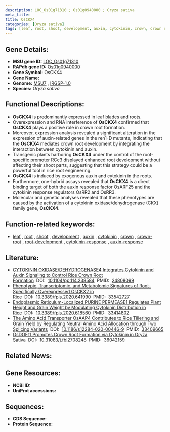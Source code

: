 ```yaml
---
description: LOC_Os01g71310 ; Os01g0940000 ; Oryza sativa
meta_title:
title: OsCKX4
categories: [Oryza sativa]
tags: [leaf, root, shoot, development, auxin, cytokinin, crown, crown root, root development, cytokinin response, auxin response]
---
```


## Gene Details:
- **MSU gene ID:** [LOC_Os01g71310](http://rice.uga.edu/cgi-bin/ORF_infopage.cgi?orf=LOC_Os01g71310)  
- **RAPdb gene ID:** [Os01g0940000](https://rapdb.dna.affrc.go.jp/locus/?name=Os01g0940000)  
- **Gene Symbol:** OsCKX4
- **Gene Name:**
- **Genome:**  [MSU7](http://rice.uga.edu/)&nbsp;,&nbsp;[IRGSP-1.0](https://rapdb.dna.affrc.go.jp/download/irgsp1.html)
- **Species:** *Oryza sativa*

## Functional Descriptions:
   - **OsCKX4** is predominantly expressed in leaf blades and roots.
   - Overexpression and RNA interference of **OsCKX4** confirmed that **OsCKX4** plays a positive role in crown root formation.
   - Moreover, expression analysis revealed a significant alteration in the expression of auxin-related genes in the ren1-D mutants, indicating that the **OsCKX4** mediates crown root development by integrating the interaction between cytokinin and auxin.
   - Transgenic plants harboring **OsCKX4** under the control of the root-specific promoter RCc3 displayed enhanced root development without affecting their shoot parts, suggesting that this strategy could be a powerful tool in rice root engineering.
   - **OsCKX4** is induced by exogenous auxin and cytokinin in the roots.
   - Furthermore, one-hybrid assays revealed that **OsCKX4** is a direct binding target of both the auxin response factor OsARF25 and the cytokinin response regulators OsRR2 and OsRR3.
   - Molecular and genetic analyses revealed that these phenotypes are caused by the activation of a cytokinin oxidase/dehydrogenase (CKX) family gene, **OsCKX4**.

## Function-related keywords:
   - [leaf](/tags/leaf/)&nbsp;,&nbsp;[root](/tags/root/)&nbsp;,&nbsp;[shoot](/tags/shoot/)&nbsp;,&nbsp;[development](/tags/development/)&nbsp;,&nbsp;[auxin](/tags/auxin/)&nbsp;,&nbsp;[cytokinin](/tags/cytokinin/)&nbsp;,&nbsp;[crown](/tags/crown/)&nbsp;,&nbsp;[crown-root](/tags/crown-root/)&nbsp;,&nbsp;[root-development](/tags/root-development/)&nbsp;,&nbsp;[cytokinin-response](/tags/cytokinin-response/)&nbsp;,&nbsp;[auxin-response](/tags/auxin-response/)

## Literature:
   - [CYTOKININ OXIDASE/DEHYDROGENASE4 Integrates Cytokinin and Auxin Signaling to Control Rice Crown Root Formation](https://www.doi.org/10.1104/pp.114.238584)&nbsp;&nbsp;DOI:&nbsp;&nbsp;[10.1104/pp.114.238584](https://www.doi.org/10.1104/pp.114.238584)&nbsp;&nbsp;PMID:&nbsp;&nbsp;[24808099](https://pubmed.ncbi.nlm.nih.gov/24808099/)
   - [Phenotypic, Transcriptomic, and Metabolomic Signatures of Root-Specifically Overexpressed OsCKX2 in Rice](https://www.doi.org/10.3389/fpls.2020.641990)&nbsp;&nbsp;DOI:&nbsp;&nbsp;[10.3389/fpls.2020.641990](https://www.doi.org/10.3389/fpls.2020.641990)&nbsp;&nbsp;PMID:&nbsp;&nbsp;[33542727](https://pubmed.ncbi.nlm.nih.gov/33542727/)
   - [Endoplasmic Reticulum-Localized PURINE PERMEASE1 Regulates Plant Height and Grain Weight by Modulating Cytokinin Distribution in Rice](https://www.doi.org/10.3389/fpls.2020.618560)&nbsp;&nbsp;DOI:&nbsp;&nbsp;[10.3389/fpls.2020.618560](https://www.doi.org/10.3389/fpls.2020.618560)&nbsp;&nbsp;PMID:&nbsp;&nbsp;[33414802](https://pubmed.ncbi.nlm.nih.gov/33414802/)
   - [The Amino Acid Transporter OsAAP4 Contributes to Rice Tillering and Grain Yield by Regulating Neutral Amino Acid Allocation through Two Splicing Variants](https://www.doi.org/10.1186/s12284-020-00446-9)&nbsp;&nbsp;DOI:&nbsp;&nbsp;[10.1186/s12284-020-00446-9](https://www.doi.org/10.1186/s12284-020-00446-9)&nbsp;&nbsp;PMID:&nbsp;&nbsp;[33409665](https://pubmed.ncbi.nlm.nih.gov/33409665/)
   - [OsDOF11 Promotes Crown Root Formation via Cytokinin in Oryza Sativa](https://www.doi.org/10.31083/j.fbl2708248)&nbsp;&nbsp;DOI:&nbsp;&nbsp;[10.31083/j.fbl2708248](https://www.doi.org/10.31083/j.fbl2708248)&nbsp;&nbsp;PMID:&nbsp;&nbsp;[36042159](https://pubmed.ncbi.nlm.nih.gov/36042159/)

## Related News:

## Gene Resources:
- **NCBI ID:**  []()
- **UniProt accessions:** [](https://www.uniprot.org/uniprotkb//entry)

## Sequences:
- **CDS Sequence:**
- **Protein Sequence:**
